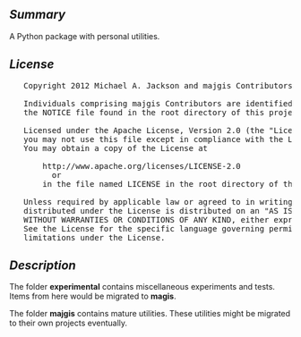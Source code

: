 *Summary*
---------
A Python package with personal utilities.

*License*
---------
<pre>
   Copyright 2012 Michael A. Jackson and majgis Contributors
    
   Individuals comprising majgis Contributors are identified in 
   the NOTICE file found in the root directory of this project.

   Licensed under the Apache License, Version 2.0 (the "License");
   you may not use this file except in compliance with the License.
   You may obtain a copy of the License at

       http://www.apache.org/licenses/LICENSE-2.0
         or
       in the file named LICENSE in the root directory of this project.

   Unless required by applicable law or agreed to in writing, software
   distributed under the License is distributed on an "AS IS" BASIS,
   WITHOUT WARRANTIES OR CONDITIONS OF ANY KIND, either express or implied.
   See the License for the specific language governing permissions and
   limitations under the License.
</pre>

*Description*
-------------

The folder **experimental** contains miscellaneous experiments and tests.  Items from here would be migrated to **magis**.

The folder **majgis** contains mature utilities.  These utilities might be migrated to their own projects eventually.


